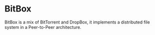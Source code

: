 # BitBox
BitBox is a mix of BitTorrent and DropBox, it implements a distributed file system in a Peer-to-Peer architecture.
